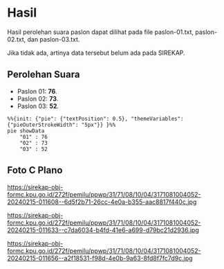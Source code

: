 # Hasil

Hasil perolehan suara paslon dapat dilihat pada file paslon-01.txt, paslon-02.txt, dan paslon-03.txt.

Jika tidak ada, artinya data tersebut belum ada pada SIREKAP.

## Perolehan Suara

 * Paslon 01: **76**.
 * Paslon 02: **73**.
 * Paslon 03: **52**.

```mermaid
%%{init: {"pie": {"textPosition": 0.5}, "themeVariables": {"pieOuterStrokeWidth": "5px"}} }%%
pie showData
    "01" : 76
    "02" : 73
    "03" : 52
```
## Foto C Plano

https://sirekap-obj-formc.kpu.go.id/272f/pemilu/ppwp/31/71/08/10/04/3171081004052-20240215-011608--6d5f2b71-26cc-4e0a-b355-aac8817f440c.jpg

https://sirekap-obj-formc.kpu.go.id/272f/pemilu/ppwp/31/71/08/10/04/3171081004052-20240215-011633--c7da6034-b4fd-41e6-a699-d79bc21d2936.jpg

https://sirekap-obj-formc.kpu.go.id/272f/pemilu/ppwp/31/71/08/10/04/3171081004052-20240215-011656--a2f18531-f98d-4e0b-9a63-8fd8f7fc7d9c.jpg
